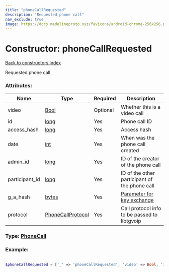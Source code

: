 ```yaml
---
title: "phoneCallRequested"
description: "Requested phone call"
nav_exclude: true
image: https://docs.madelineproto.xyz/favicons/android-chrome-256x256.png
---
```

# Constructor: phoneCallRequested  
[Back to constructors index](/API_docs/constructors/index.html)



Requested phone call

### Attributes:

| Name     |    Type       | Required | Description |
|----------|---------------|----------|-------------|
|video|[Bool](/API_docs/types/Bool.html) | Optional|Whether this is a video call|
|id|[long](/API_docs/types/long.html) | Yes|Phone call ID|
|access\_hash|[long](/API_docs/types/long.html) | Yes|Access hash|
|date|[int](/API_docs/types/int.html) | Yes|When was the phone call created|
|admin\_id|[long](/API_docs/types/long.html) | Yes|ID of the creator of the phone call|
|participant\_id|[long](/API_docs/types/long.html) | Yes|ID of the other participant of the phone call|
|g\_a\_hash|[bytes](/API_docs/types/bytes.html) | Yes|[Parameter for key exchange](https://core.telegram.org/api/end-to-end/voice-calls)|
|protocol|[PhoneCallProtocol](/API_docs/types/PhoneCallProtocol.html) | Yes|Call protocol info to be passed to libtgvoip|



### Type: [PhoneCall](/API_docs/types/PhoneCall.html)


### Example:

```php

$phoneCallRequested = ['_' => 'phoneCallRequested', 'video' => Bool, 'id' => long, 'access_hash' => long, 'date' => int, 'admin_id' => long, 'participant_id' => long, 'g_a_hash' => 'bytes', 'protocol' => PhoneCallProtocol];
```  
